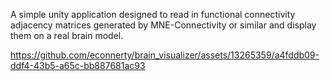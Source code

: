 A simple unity application designed to read in functional connectivity adjacency matrices generated by MNE-Connectivity or similar and display them on a real brain model.

https://github.com/econnerty/brain_visualizer/assets/13265359/a4fddb09-ddf4-43b5-a65c-bb887681ac93

